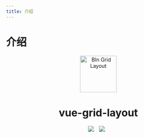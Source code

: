 ```yaml
---
title: 介绍
---
```


<b-back-top></b-back-top>

# 介绍

<p align="center">
  <a href="https://wangbin3162.github.io/bin-grid-layout/" target="_blank" rel="noopener noreferrer">
    <img width="100" src="https://wangbin3162.github.io/bin-ui-design/logo@64.png" alt="BIn Grid Layout">
  </a>
</p>

<h1 align="center">vue-grid-layout</h1>

<p align="center">
  <a href="https://www.npmjs.com/package/bin-grid-layout" style="display: inline-block;margin-right: 10px; ">
      <img src="https://img.shields.io/npm/v/bin-grid-layout.svg" /> 
  </a> 
  <a href="https://github.com/wangbin3162/bin-grid-layout/releases" style="display: inline-block; margin-right: 10px;">
      <img src="https://img.shields.io/github/size/wangbin3162/bin-grid-layout/lib/src/index.js"/>
  </a>
</p>
